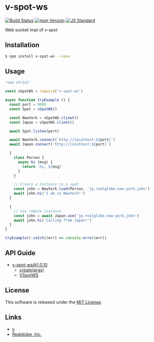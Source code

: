 v-spot-ws
==========

<!---
This file is generated by ape-tmpl. Do not update manually.
--->

<!-- Badge Start -->
<a name="badges"></a>

[![Build Status][bd_travis_shield_url]][bd_travis_url]
[![npm Version][bd_npm_shield_url]][bd_npm_url]
[![JS Standard][bd_standard_shield_url]][bd_standard_url]

[bd_repo_url]: https://github.com/realglobe-Inc/v-spot-ws
[bd_travis_url]: http://travis-ci.org/realglobe-Inc/v-spot-ws
[bd_travis_shield_url]: http://img.shields.io/travis/realglobe-Inc/v-spot-ws.svg?style=flat
[bd_travis_com_url]: http://travis-ci.com/realglobe-Inc/v-spot-ws
[bd_travis_com_shield_url]: https://api.travis-ci.com/realglobe-Inc/v-spot-ws.svg?token=
[bd_license_url]: https://github.com/realglobe-Inc/v-spot-ws/blob/master/LICENSE
[bd_codeclimate_url]: http://codeclimate.com/github/realglobe-Inc/v-spot-ws
[bd_codeclimate_shield_url]: http://img.shields.io/codeclimate/github/realglobe-Inc/v-spot-ws.svg?style=flat
[bd_codeclimate_coverage_shield_url]: http://img.shields.io/codeclimate/coverage/github/realglobe-Inc/v-spot-ws.svg?style=flat
[bd_gemnasium_url]: https://gemnasium.com/realglobe-Inc/v-spot-ws
[bd_gemnasium_shield_url]: https://gemnasium.com/realglobe-Inc/v-spot-ws.svg
[bd_npm_url]: http://www.npmjs.org/package/v-spot-ws
[bd_npm_shield_url]: http://img.shields.io/npm/v/v-spot-ws.svg?style=flat
[bd_standard_url]: http://standardjs.com/
[bd_standard_shield_url]: https://img.shields.io/badge/code%20style-standard-brightgreen.svg

<!-- Badge End -->


<!-- Description Start -->
<a name="description"></a>

Web socket impl of v-spot

<!-- Description End -->


<!-- Overview Start -->
<a name="overview"></a>



<!-- Overview End -->


<!-- Sections Start -->
<a name="sections"></a>

<!-- Section from "doc/guides/01.Installation.md.hbs" Start -->

<a name="section-doc-guides-01-installation-md"></a>

Installation
-----

```bash
$ npm install v-spot-ws --save
```


<!-- Section from "doc/guides/01.Installation.md.hbs" End -->

<!-- Section from "doc/guides/02.Usage.md.hbs" Start -->

<a name="section-doc-guides-02-usage-md"></a>

Usage
---------

```javascript
'use strict'

const vSpotWS = require('v-spot-ws')

async function tryExample () {
  const port = 8080
  const Spot = vSpotWS()

  const NewYork = vSpotWS.clinet()
  const Japan = vSpotWS.clinet()

  await Spot.listen(port)

  await NewYork.connect(`http://localhost:${port}`)
  await Japan.connect(`http://localhost:${port}`)

  {
    class Person {
      async hi (msg) {
        return `hi, ${msg}`
      }
    }

    // Create a instance to a spot
    const john = NewYork.load(Person, 'jp.realglobe.new-york.john')
    await john.hi('I am in NewYork!')
  }

  {
    // Use remote instance
    const john = await Japan.use('jp.realglobe.new-york.john')
    await john.hi('Calling from Japan!')
  }
}

tryExample().catch((err) => console.error(err))

```


<!-- Section from "doc/guides/02.Usage.md.hbs" End -->

<!-- Section from "doc/guides/10.API Guide.md.hbs" Start -->

<a name="section-doc-guides-10-a-p-i-guide-md"></a>

API Guide
-----

+ [v-spot-ws@1.0.10](./doc/api/api.md)
  + [create(args)](./doc/api/api.md#v-spot-ws-function-create)
  + [VSpotWS](./doc/api/api.md#v-spot-w-s-class)


<!-- Section from "doc/guides/10.API Guide.md.hbs" End -->


<!-- Sections Start -->


<!-- LICENSE Start -->
<a name="license"></a>

License
-------
This software is released under the [MIT License](https://github.com/realglobe-Inc/v-spot-ws/blob/master/LICENSE).

<!-- LICENSE End -->


<!-- Links Start -->
<a name="links"></a>

Links
------

+ [v][v_url]
+ [Realglobe, Inc.][realglobe,_inc__url]

[v_url]: https://github.com/realglobe-Inc/v
[realglobe,_inc__url]: http://realglobe.jp

<!-- Links End -->
